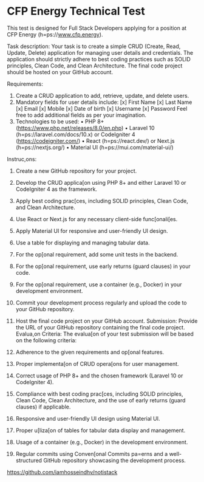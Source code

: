 # CFP Energy Technical Test

This test is designed for Full Stack Developers applying for a position at CFP Energy
(h=ps://www.cfp.energy).

Task description:
Your task is to create a simple CRUD (Create, Read, Update, Delete) application for
managing user details and credentials. The application should strictly adhere to best coding
practices such as SOLID principles, Clean Code, and Clean Architecture. The final code
project should be hosted on your GitHub account.

Requirements:
1. Create a CRUD application to add, retrieve, update, and delete users.
2. Mandatory fields for user details include:
   [x] First Name
   [x] Last Name
   [x] Email
   [x] Mobile
   [x] Date of birth
   [x] Username
   [x] Password
   Feel free to add additional fields as per your imagination.
3. Technologies to be used:
   • PHP 8+ (https://www.php.net/releases/8.0/en.php)
   • Laravel 10 (h=ps://laravel.com/docs/10.x) or CodeIgniter 4
   (https://codeigniter.com/)
   • React (h=ps://react.dev/) or Next.js (h=ps://nextjs.org/)
   • Material UI (h=ps://mui.com/material-ui/)

Instruc,ons:
1. Create a new GitHub repository for your project.
2. Develop the CRUD applica[on using PHP 8+ and either Laravel 10 or CodeIgniter 4 as
   the framework.
3. Apply best coding prac[ces, including SOLID principles, Clean Code, and Clean
   Architecture.
4. Use React or Next.js for any necessary client-side func[onali[es.
5. Apply Material UI for responsive and user-friendly UI design.
6. Use a table for displaying and managing tabular data.
7. For the op[onal requirement, add some unit tests in the backend.
8. For the op[onal requirement, use early returns (guard clauses) in your code.
9. For the op[onal requirement, use a container (e.g., Docker) in your development
   environment.

10. Commit your development process regularly and upload the code to your GitHub
    repository.
11. Host the final code project on your GitHub account.
    Submission:
    Provide the URL of your GitHub repository containing the final code project.
    Evalua,on Criteria:
    The evalua[on of your test submission will be based on the following criteria:
1. Adherence to the given requirements and op[onal features.
2. Proper implementa[on of CRUD opera[ons for user management.
3. Correct usage of PHP 8+ and the chosen framework (Laravel 10 or CodeIgniter 4).
4. Compliance with best coding prac[ces, including SOLID principles, Clean Code, Clean
   Architecture, and the use of early returns (guard clauses) if applicable.
5. Responsive and user-friendly UI design using Material UI.
6. Proper u[liza[on of tables for tabular data display and management.
7. Usage of a container (e.g., Docker) in the development environment.
8. Regular commits using Conven[onal Commits pa=erns and a well-structured GitHub
   repository showcasing the development process.

https://github.com/iamhosseindhv/notistack
